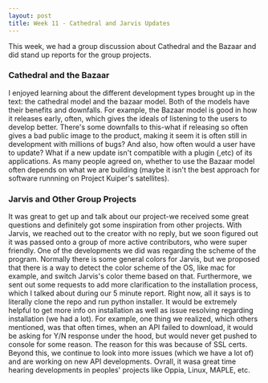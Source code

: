 ```yaml
---
layout: post
title: Week 11 - Cathedral and Jarvis Updates
---
```

This week, we had a group discussion about Cathedral and the Bazaar and did stand up reports for the group projects.
<!--more-->
### Cathedral and the Bazaar
I enjoyed learning about the different development types brought up in the text: the cathedral model and the bazaar model. Both of the models have their benefits and downfalls. For example, the Bazaar model is good in how it releases early, often, which gives the ideals of listening to the users to develop better. There's some downfalls to this-what if releasing so often gives a bad public image to the product, making it seem it is often still in development with millions of bugs? And also, how often would a user have to update? What if a new update isn't compatible with a plugin (,etc) of its applications. As many people agreed on, whether to use the Bazaar model often depends on what we are building (maybe it isn't the best approach for software runnning on Project Kuiper's satellites). 

### Jarvis and Other Group Projects
It was great to get up and talk about our project-we received some great questions and definitely got some inspiration from other projects. With Jarvis, we reached out to the creator with no reply, but we soon figured out it was passed onto a group of more active contributors, who were super friendly. One of the developments we did was regarding the scheme of the program. Normally there is some general colors for Jarvis, but we proposed that there is a way to detect the color scheme of the OS, like mac for example, and switch Jarvis's color theme based on that. Furthermore, we sent out some requests to add more clarification to the installation process, which I talked about during our 5 minute report. Right now, all it says is to literally clone the repo and run python installer. It would be extremely helpful to get more info on installation as well as issue resolving regarding installation (we had a lot). For example, one thing we realized, which others mentioned, was that often times, when an API failed to download, it would be asking for Y/N response under the hood, but would never get pushed to console for some reason. The reason for this was because of SSL certs. Beyond this, we continue to look into more issues (which we have a lot of) and are working on new API developments. Ovrall, it wasa great time hearing developments in peoples' projects like Oppia, Linux, MAPLE, etc.
